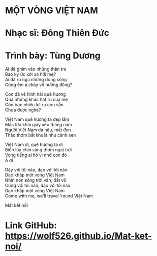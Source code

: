 # MỘT VÒNG VIỆT NAM
# Nhạc sĩ: Đông Thiên Đức
# Trình bày: Tùng Dương
<p>Ai đã ghim vào những thân tre<br>
Bao ký ức xót xa hỡi mẹ?<br>
Ai đã ru ngủ những dòng sông<br>
Cùng êm ả chảy về hướng đông?</p>

<p>Con đã vẽ hình hài quê hương<br>
Qua những khúc hát ru của mẹ<br>
Còn bao nhiêu lời ru con vẫn<br>
Chưa được nghe?</p>

<p>Việt Nam quê hương ta đẹp lắm<br>
Mặc lửa khói giày xéo tháng năm<br>
Người Việt Nam da nâu, mắt đen<br>
Thảo thơm bất khuất như cành sen</p>

<p>Việt Nam ơi, quê hương ta ơi<br>
Biển lúa chín vàng thơm ngát trời<br>
Vọng tiếng ai hò vì nhớ con đò<br>
À ơi</p>

<p>Dậy với tôi nào, dạo với tôi nào<br>
Dạo khắp một vòng Việt Nam<br>
Nhìn non sông trời văn, đất võ<br>
Cùng với tôi nào, dạo với tôi nào<br>
Dạo khắp một vòng Việt Nam<br>
Come with me, we'll travel 'round Việt Nam</p>


Mất kết nối
# Link GitHub:  https://wolf526.github.io/Mat-ket-noi/
